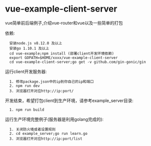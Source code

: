# vue-example-client-server

vue简单前后端例子,介绍vue-router和vue以及一些简单的打包

依赖: 

      安装node.js v8.12.0 及以上
      安装go 1.10.1 及以上
      cd vue-example;npm install (部署client开发环境依赖)
      export GOPATH=$HOME/xxxx/vue-example-client-server
      cd vue-example-client-server;go get -v github.com/gin-gonic/gin

运行client开发服务器:

      1. 修改package.json中的ip到你自己的ip和端口
      2. npm run dev
      3. 浏览器打开对应http://ip:port/
      
开发结束，希望打包client到生产环境，请参考example_server目录:

      1. npm run build

运行生产环境完整例子(服务器是利用golang完成的):

      1. 关闭防火墙或者设置规则
      2. cd example_server;go run learn.go
      3. 浏览器打开对应http://ip:port/list
